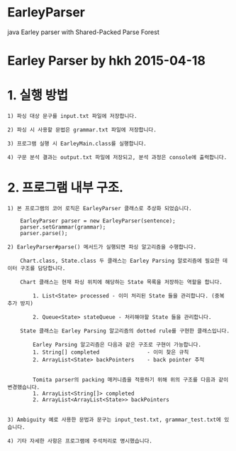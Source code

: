 # EarleyParser
java Earley parser with Shared-Packed Parse Forest

# Earley Parser by hkh 2015-04-18

# 1. 실행 방법

	1) 파싱 대상 문구를 input.txt 파일에 저장합니다.
	
	2) 파싱 시 사용할 문법은 grammar.txt 파일에 저장합니다.
	
	3) 프로그램 실행 시 EarleyMain.class를 실행합니다.
	
	4) 구문 분석 결과는 output.txt 파일에 저장되고, 분석 과정은 console에 출력합니다.

	
# 2. 프로그램 내부 구조.

	1) 본 프로그램의 코어 로직은 EarleyParser 클래스로 추상화 되었습니다.

		EarleyParser parser = new EarleyParser(sentence);
		parser.setGrammar(grammar);
		parser.parse();
		
	2) EarleyParser#parse() 메서드가 실행되면 파싱 알고리즘을 수행합니다.
	
		Chart.class, State.class 두 클래스는 Earley Parsing 알로리즘에 필요한 데이터 구조를 담당합니다. 
		
		Chart 클래스는 현재 파싱 위치에 해당하는 State 목록을 저장하는 역할을 합니다.
			
			1. List<State> processed - 이미 처리된 State 들을 관리합니다. (중복 추가 방지)
			
			2. Queue<State> stateQueue - 처리해야할 State 들을 관리합니다.
			
		State 클래스는 Earley Parsing 알고리즘의 dotted rule를 구현한 클래스입니다.
		
			Earley Parsing 알고리즘은 다음과 같은 구조로 구현이 가능합니다.
			1. String[] completed				- 이미 찾은 규칙
			2. ArrayList<State> backPointers 	- back pointer 추적
			
			
			Tomita parser의 packing 매커니즘을 적용하기 위해 위의 구조를 다음과 같이 변경했습니다.
			1. ArrayList<String[]> completed	
			2. ArrayList<ArrayList<State>> backPointers
	
	
	3) Ambiguity 예로 사용한 문법과 문구는 input_test.txt, grammar_test.txt에 있습니다.

	4) 기타 자세한 사항은 프로그램에 주석처리로 명시했습니다. 


